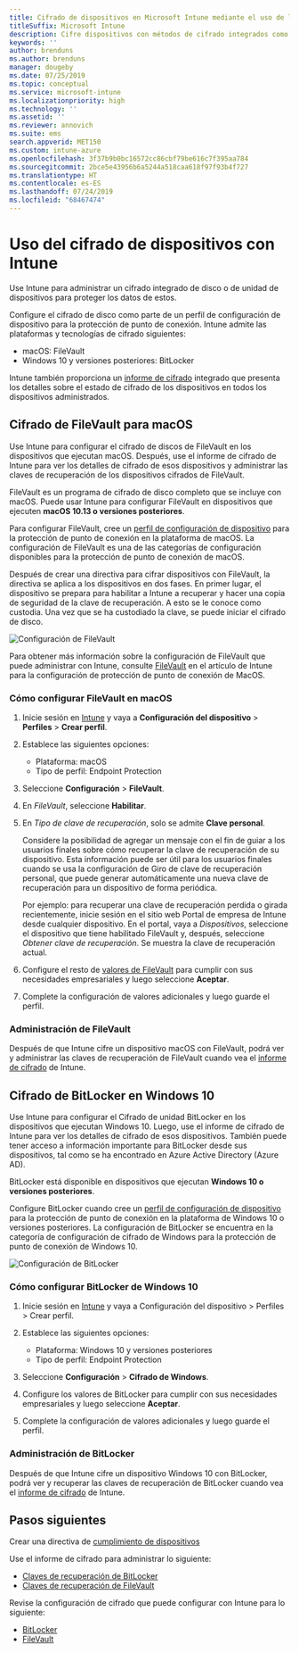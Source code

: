```yaml
---
title: Cifrado de dispositivos en Microsoft Intune mediante el uso de los métodos de cifrado compatibles con las plataformas
titleSuffix: Microsoft Intune
description: Cifre dispositivos con métodos de cifrado integrados como BitLocker o FileVault y administre las claves de recuperación de esos dispositivos cifrados en el portal de Intune.
keywords: ''
author: brenduns
ms.author: brenduns
manager: dougeby
ms.date: 07/25/2019
ms.topic: conceptual
ms.service: microsoft-intune
ms.localizationpriority: high
ms.technology: ''
ms.assetid: ''
ms.reviewer: annovich
ms.suite: ems
search.appverid: MET150
ms.custom: intune-azure
ms.openlocfilehash: 3f37b9b0bc16572cc86cbf79be616c7f395aa784
ms.sourcegitcommit: 2bce5e43956b6a5244a518caa618f97f93b4f727
ms.translationtype: HT
ms.contentlocale: es-ES
ms.lasthandoff: 07/24/2019
ms.locfileid: "68467474"
---
```

# <a name="use-device-encryption-with-intune"></a>Uso del cifrado de dispositivos con Intune  

Use Intune para administrar un cifrado integrado de disco o de unidad de dispositivos para proteger los datos de estos.  

Configure el cifrado de disco como parte de un perfil de configuración de dispositivo para la protección de punto de conexión. Intune admite las plataformas y tecnologías de cifrado siguientes:  
- macOS: FileVault   
- Windows 10 y versiones posteriores: BitLocker  

Intune también proporciona un [informe de cifrado](encryption-monitor.md) integrado que presenta los detalles sobre el estado de cifrado de los dispositivos en todos los dispositivos administrados.  

## <a name="filevault-encryption-for-macos"></a>Cifrado de FileVault para macOS  

Use Intune para configurar el cifrado de discos de FileVault en los dispositivos que ejecutan macOS. Después, use el informe de cifrado de Intune para ver los detalles de cifrado de esos dispositivos y administrar las claves de recuperación de los dispositivos cifrados de FileVault.  

FileVault es un programa de cifrado de disco completo que se incluye con macOS. Puede usar Intune para configurar FileVault en dispositivos que ejecuten **macOS 10.13 o versiones posteriores**.  

Para configurar FileVault, cree un [perfil de configuración de dispositivo](device-profile-create.md) para la protección de punto de conexión en la plataforma de macOS. La configuración de FileVault es una de las categorías de configuración disponibles para la protección de punto de conexión de macOS.  

Después de crear una directiva para cifrar dispositivos con FileVault, la directiva se aplica a los dispositivos en dos fases. En primer lugar, el dispositivo se prepara para habilitar a Intune a recuperar y hacer una copia de seguridad de la clave de recuperación. A esto se le conoce como custodia. Una vez que se ha custodiado la clave, se puede iniciar el cifrado de disco.

![Configuración de FileVault](./media/encrypt-devices/filevault-settings.png)

Para obtener más información sobre la configuración de FileVault que puede administrar con Intune, consulte [FileVault](endpoint-protection-macos.md#filevault) en el artículo de Intune para la configuración de protección de punto de conexión de MacOS.  

### <a name="how-to-configure-macos-filevault"></a>Cómo configurar FileVault en macOS 

1. Inicie sesión en [Intune](https://go.microsoft.com/fwlink/?linkid=2090973) y vaya a **Configuración del dispositivo** > **Perfiles** > **Crear perfil**.  

2. Establece las siguientes opciones:  

   - Plataforma: macOS  
   - Tipo de perfil: Endpoint Protection  

3. Seleccione **Configuración** > **FileVault**.  

4. En *FileVault*, seleccione **Habilitar**.  

5. En *Tipo de clave de recuperación*, solo se admite **Clave personal**.  

   Considere la posibilidad de agregar un mensaje con el fin de guiar a los usuarios finales sobre cómo recuperar la clave de recuperación de su dispositivo. Esta información puede ser útil para los usuarios finales cuando se usa la configuración de Giro de clave de recuperación personal, que puede generar automáticamente una nueva clave de recuperación para un dispositivo de forma periódica.  

   Por ejemplo: para recuperar una clave de recuperación perdida o girada recientemente, inicie sesión en el sitio web Portal de empresa de Intune desde cualquier dispositivo. En el portal, vaya a *Dispositivos*, seleccione el dispositivo que tiene habilitado FileVault y, después, seleccione *Obtener clave de recuperación*. Se muestra la clave de recuperación actual.  

6. Configure el resto de [valores de FileVault](endpoint-protection-macos.md#filevault) para cumplir con sus necesidades empresariales y luego seleccione **Aceptar**.  

7. Complete la configuración de valores adicionales y luego guarde el perfil.  

### <a name="manage-filevault"></a>Administración de FileVault  

Después de que Intune cifre un dispositivo macOS con FileVault, podrá ver y administrar las claves de recuperación de FileVault cuando vea el [informe de cifrado](encryption-monitor.md) de Intune.  

## <a name="bitlocker-encryption-for-windows-10"></a>Cifrado de BitLocker en Windows 10  

Use Intune para configurar el Cifrado de unidad BitLocker en los dispositivos que ejecutan Windows 10. Luego, use el informe de cifrado de Intune para ver los detalles de cifrado de esos dispositivos. También puede tener acceso a información importante para BitLocker desde sus dispositivos, tal como se ha encontrado en Azure Active Directory (Azure AD).  

BitLocker está disponible en dispositivos que ejecutan **Windows 10 o versiones posteriores**.  

Configure BitLocker cuando cree un [perfil de configuración de dispositivo](device-profile-create.md) para la protección de punto de conexión en la plataforma de Windows 10 o versiones posteriores. La configuración de BitLocker se encuentra en la categoría de configuración de cifrado de Windows para la protección de punto de conexión de Windows 10.    

![Configuración de BitLocker](./media/encrypt-devices/bitlocker-settings.png) 

### <a name="how-to-configure-windows-10-bitlocker"></a>Cómo configurar BitLocker de Windows 10  

1. Inicie sesión en [Intune](https://go.microsoft.com/fwlink/?linkid=2090973) y vaya a Configuración del dispositivo > Perfiles > Crear perfil.  

2. Establece las siguientes opciones:  
   - Plataforma: Windows 10 y versiones posteriores  
   - Tipo de perfil: Endpoint Protection  

3. Seleccione **Configuración** > **Cifrado de Windows**.

4. Configure los valores de BitLocker para cumplir con sus necesidades empresariales y luego seleccione **Aceptar**.  

5. Complete la configuración de valores adicionales y luego guarde el perfil.  

### <a name="manage-bitlocker"></a>Administración de BitLocker  

Después de que Intune cifre un dispositivo Windows 10 con BitLocker, podrá ver y recuperar las claves de recuperación de BitLocker cuando vea el [informe de cifrado](encryption-monitor.md) de Intune.  

## <a name="next-steps"></a>Pasos siguientes  

Crear una directiva de [cumplimiento de dispositivos](compliance-policy-create-windows.md)  

Use el informe de cifrado para administrar lo siguiente:  
- [Claves de recuperación de BitLocker](encryption-monitor.md#bitlocker-recovery-keys)
- [Claves de recuperación de FileVault](encryption-monitor.md#filevault-recovery-keys)

Revise la configuración de cifrado que puede configurar con Intune para lo siguiente:  
- [BitLocker](endpoint-protection-windows-10.md#windows-encryption)  
- [FileVault](endpoint-protection-macos.md#filevault)  
 
 
